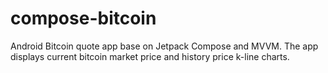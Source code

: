 # compose-bitcoin
Android Bitcoin quote app base on Jetpack Compose and MVVM. The app displays current bitcoin market price and history price k-line charts.

